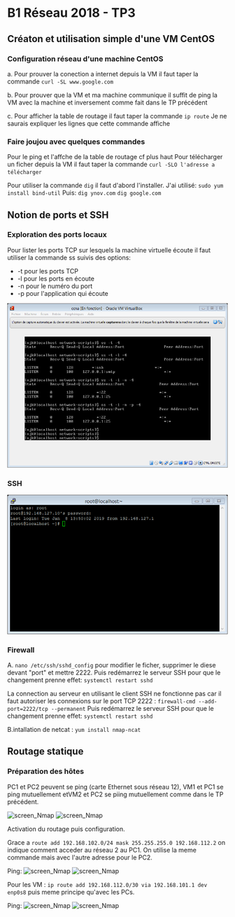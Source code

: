 # B1 Réseau 2018 - TP3

## Créaton et utilisation simple d'une VM CentOS

### Configuration réseau d'une machine CentOS

a. Pour prouver la conection a internet depuis la VM il faut taper la commande
  `curl -SL www.google.com`
  
b. Pour prouver que la VM et ma machine communique il suffit de ping la VM avec la machine et inversement comme fait dans le TP précédent 

c. Pour afficher la table de routage il faut taper la commande
   `ip route`
   Je ne saurais expliquer les lignes que cette commande affiche 
   
### Faire joujou avec quelques commandes 

Pour le ping et l'affche de la table de routage cf plus haut
Pour télécharger un ficher depuis la VM il faut taper la commande
  `curl -SLO l'adresse a télécharger`
  
Pour utiliser la commande `dig` il faut d'abord l'installer. 
J'ai utilisé:
`sudo yum install bind-util`
Puis:
`dig ynov.com`
`dig google.com`

## Notion de ports et SSH

### Exploration des ports locaux

Pour lister les ports TCP sur lesquels la machine virtuelle écoute il faut utiliser la commande ss suivis des options:
* -t pour les ports TCP
* -l pour les ports en écoute
* -n pour le numéro du port
* -p pour l'application qui écoute

![screen_Nmap](/Images/1.png)

### SSH

![screen_Nmap](/Images/2.png)

### Firewall

A. `nano /etc/ssh/sshd_config` pour modifier le ficher, supprimer le diese devant "port" et mettre 2222.
Puis redémarrez le serveur SSH pour que le changement prenne effet: `systemctl restart sshd`

La connection au serveur en utilisant le client SSH ne fonctionne pas car il faut autoriser les connexions sur le port TCP 2222 :
`firewall-cmd --add-port=2222/tcp --permanent`
Puis redémarrez le serveur SSH pour que le changement prenne effet: `systemctl restart sshd`

B.intallation de netcat : `yum install nmap-ncat`

## Routage statique

### Préparation des hôtes

PC1 et PC2 peuvent se ping (carte Ethernet sous réseau 12), VM1 et PC1 se ping mutuellement etVM2 et PC2 se piing mutuellement comme dans le TP précédent.

![screen_Nmap](/Images/3.png)
![screen_Nmap](/Images/4.png)

Activation du routage puis configuration. 

Grace a `route add 192.168.102.0/24 mask 255.255.255.0 192.168.112.2` on indique comment acceder au réseau 2 au PC1. On utilise la meme commande mais avec l'autre adresse pour le PC2.

Ping:
![screen_Nmap](/Images/5.png)
![screen_Nmap](/Images/6.png)

Pour les VM : `ip route add 192.168.112.0/30 via 192.168.101.1 dev enp0s8` puis meme principe qu'avec les PCs.

Ping:
![screen_Nmap](/Images/7.png)
![screen_Nmap](/Images/8.png)








